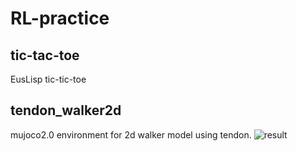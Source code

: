 # RL-practice
## tic-tac-toe
EusLisp tic-tic-toe

## tendon_walker2d
mujoco2.0 environment for 2d walker model using tendon.
![result](https://github.com/alpha-soliton/RL-practice/blob/media/tendon_park/tendon_walker2d/walker.gif)
